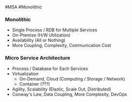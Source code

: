 #MSA #Monolithic

### Monolithic

* Single Process / RDB for Multiple Services
* On-Premise (H/W Utilization)
* Availability (All or Nothing)
* More Coupling, Complexity, Communication Cost
### Micro Service Architecture

* Process / Database for Each Services
* Virtualization
	* On-Demand, Cloud (Computing / Storage / Network)
	* Container (???)
* Agility, Scalability (Elastic, Scale Out, Distributed)
* Conway's Law, Data Coupling, More Complexity, DevOps

